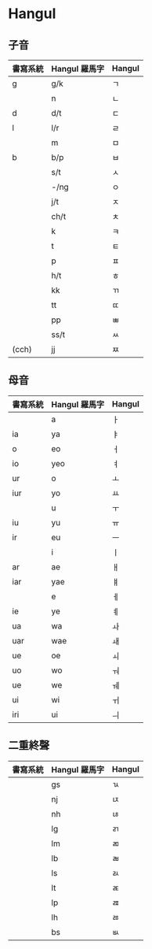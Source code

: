 # Hangul

## 子音

| 書寫系統 | Hangul 羅馬字 | Hangul |
| :--- | :--- | :--- |
| g | g/k | ㄱ |
|| n | ㄴ |
| d | d/t | ㄷ |
| l | l/r | ㄹ |
|| m | ㅁ |
| b | b/p | ㅂ |
|| s/t | ㅅ |
|| -/ng | ㅇ |
|| j/t | ㅈ |
|| ch/t | ㅊ |
|| k | ㅋ |
|| t | ㅌ |
|| p | ㅍ |
|| h/t | ㅎ |
|| kk | ㄲ |
|| tt | ㄸ |
|| pp | ㅃ |
|| ss/t | ㅆ |
|(cch)| jj | ㅉ |

## 母音

| 書寫系統 | Hangul 羅馬字 | Hangul |
| :--- | :--- | :--- |
|| a | ㅏ |
| ia | ya | ㅑ |
| o | eo | ㅓ |
| io | yeo | ㅕ |
| ur | o | ㅗ |
| iur | yo | ㅛ |
|| u | ㅜ |
| iu | yu | ㅠ |
| ir | eu | ㅡ |
|| i | ㅣ |
| ar | ae | ㅐ |
| iar | yae | ㅒ |
|| e | ㅔ |
| ie | ye | ㅖ |
| ua | wa | ㅘ |
| uar | wae | ㅙ |
| ue | oe | ㅚ |
| uo | wo | ㅝ |
| ue | we | ㅞ |
| ui | wi | ㅟ |
| iri | ui | ㅢ |

## 二重終聲

| 書寫系統 | Hangul 羅馬字 | Hangul |
| :--- | :--- | :--- |
|| gs | ㄳ |
|| nj | ㄵ |
|| nh | ㄶ |
|| lg | ㄺ |
|| lm | ㄻ |
|| lb | ㄼ |
|| ls | ㄽ |
|| lt | ㄾ |
|| lp | ㄿ |
|| lh | ㅀ |
|| bs | ㅄ |
